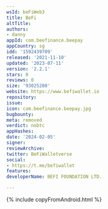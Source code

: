 ```yaml
---
wsId: beFiWeb3
title: BeFi
altTitle: 
authors:
- danny
appId: com.beefinance.beepay
appCountry: sg
idd: '1592439709'
released: '2021-11-10'
updated: '2023-07-11'
version: '2.2.1'
stars: 0
reviews: 0
size: '93025280'
website: https://www.befiwallet.io
repository: 
issue: 
icon: com.beefinance.beepay.jpg
bugbounty: 
meta: removed
verdict: nobtc
appHashes: 
date: '2024-02-05'
signer: 
reviewArchive: 
twitter: BeFiWalletverse
social:
- https://t.me/befiwallet
features: 
developerName: BEFI FOUNDATION LTD.

---
```


{% include copyFromAndroid.html %}